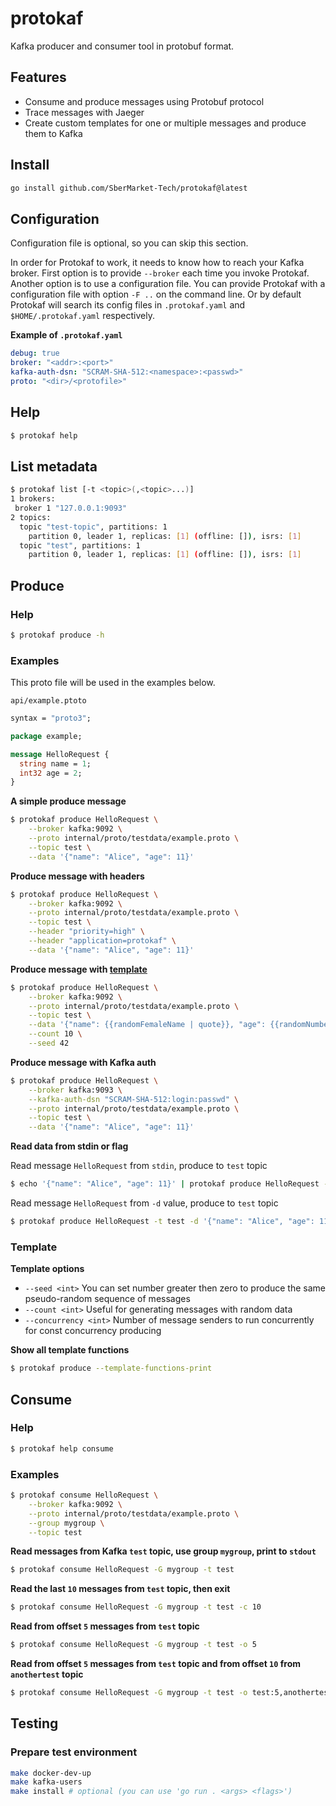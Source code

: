 # protokaf

Kafka producer and consumer tool in protobuf format.

## Features
- Consume and produce messages using Protobuf protocol
- Trace messages with Jaeger
- Create custom templates for one or multiple messages and produce them to Kafka

## Install
```sh
go install github.com/SberMarket-Tech/protokaf@latest
```

## Configuration
Configuration file is optional, so you can skip this section.

In order for Protokaf to work, it needs to know how to reach your Kafka broker. First option is to provide `--broker` each time you invoke Protokaf. Another option is to use a configuration file. You can provide Protokaf with a configuration file with option `-F ..` on the command line. Or by default Protokaf will search its config files in `.protokaf.yaml` and `$HOME/.protokaf.yaml` respectively.

**Example of `.protokaf.yaml`**
```yaml
debug: true
broker: "<addr>:<port>"
kafka-auth-dsn: "SCRAM-SHA-512:<namespace>:<passwd>"
proto: "<dir>/<protofile>"
```

## Help
```sh
$ protokaf help
```

## List metadata
```sh
$ protokaf list [-t <topic>(,<topic>...)]
1 brokers:
 broker 1 "127.0.0.1:9093"
2 topics:
  topic "test-topic", partitions: 1
    partition 0, leader 1, replicas: [1] (offline: []), isrs: [1]
  topic "test", partitions: 1
    partition 0, leader 1, replicas: [1] (offline: []), isrs: [1]
```

## Produce
### Help
```sh
$ protokaf produce -h
```

### Examples
This proto file will be used in the examples below. 

`api/example.ptoto`
```protobuf
syntax = "proto3";

package example;

message HelloRequest {
  string name = 1;
  int32 age = 2;
}
```

**A simple produce message**
```sh
$ protokaf produce HelloRequest \
    --broker kafka:9092 \
    --proto internal/proto/testdata/example.proto \
    --topic test \
    --data '{"name": "Alice", "age": 11}'
```

**Produce message with headers**
```sh
$ protokaf produce HelloRequest \
    --broker kafka:9092 \
    --proto internal/proto/testdata/example.proto \
    --topic test \
    --header "priority=high" \
    --header "application=protokaf" \
    --data '{"name": "Alice", "age": 11}'
```

**Produce message with <a href="#template">template</a>**
```sh
$ protokaf produce HelloRequest \
    --broker kafka:9092 \
    --proto internal/proto/testdata/example.proto \
    --topic test \
    --data '{"name": {{randomFemaleName | quote}}, "age": {{randomNumber 10 20}}}' \
    --count 10 \
    --seed 42
```

**Produce message with Kafka auth**
```sh
$ protokaf produce HelloRequest \
    --broker kafka:9093 \
    --kafka-auth-dsn "SCRAM-SHA-512:login:passwd" \
    --proto internal/proto/testdata/example.proto \
    --topic test \
    --data '{"name": "Alice", "age": 11}'
```

**Read data from stdin or flag**

Read message `HelloRequest` from `stdin`, produce to `test` topic
```sh
$ echo '{"name": "Alice", "age": 11}' | protokaf produce HelloRequest -t test
```

Read message `HelloRequest` from `-d` value, produce to `test` topic
```sh
$ protokaf produce HelloRequest -t test -d '{"name": "Alice", "age": 11}'
```

### Template<a id="template"></a>
**Template options**
* `--seed <int>` You can set number greater then zero to produce the same pseudo-random sequence of messages
* `--count <int>` Useful for generating messages with random data
* `--concurrency <int>` Number of message senders to run concurrently for const concurrency producing

**Show all template functions**
```sh
$ protokaf produce --template-functions-print
```

## Consume
### Help
```sh
$ protokaf help consume
```

### Examples
```sh
$ protokaf consume HelloRequest \
    --broker kafka:9092 \
    --proto internal/proto/testdata/example.proto \
    --group mygroup \
    --topic test
```

**Read messages from Kafka `test` topic, use group `mygroup`, print to `stdout`**
```sh
$ protokaf consume HelloRequest -G mygroup -t test
```

**Read the last `10` messages from `test` topic, then exit**
```sh
$ protokaf consume HelloRequest -G mygroup -t test -c 10
```

**Read from offset `5` messages from `test` topic**
```sh
$ protokaf consume HelloRequest -G mygroup -t test -o 5
```

**Read from offset `5` messages from `test` topic and from offset `10` from `anothertest` topic**
```sh
$ protokaf consume HelloRequest -G mygroup -t test -o test:5,anothertest:10
```

## Testing

### Prepare test environment
```sh
make docker-dev-up
make kafka-users
make install # optional (you can use 'go run . <args> <flags>')
```
